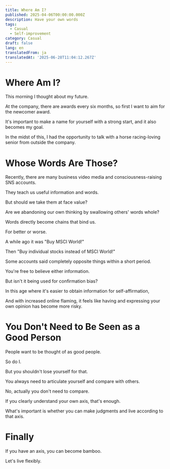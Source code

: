 ```yaml
---
title: Where Am I?
published: 2025-04-06T00:00:00.000Z
description: Have your own words
tags:
  - Casual
  - Self-improvement
category: Casual
draft: false
lang: en
translatedFrom: ja
translatedAt: '2025-06-28T11:04:12.267Z'
---
```

# Where Am I?

This morning I thought about my future.

At the company, there are awards every six months, so first I want to aim for the newcomer award.

It's important to make a name for yourself with a strong start, and it also becomes my goal.

In the midst of this, I had the opportunity to talk with a horse racing-loving senior from outside the company.

# Whose Words Are Those?

Recently, there are many business video media and consciousness-raising SNS accounts.

They teach us useful information and words.

But should we take them at face value?

Are we abandoning our own thinking by swallowing others' words whole?

Words directly become chains that bind us.

For better or worse.

A while ago it was "Buy MSCI World!"

Then "Buy individual stocks instead of MSCI World!"

Some accounts said completely opposite things within a short period.

You're free to believe either information.

But isn't it being used for confirmation bias?

In this age where it's easier to obtain information for self-affirmation,

And with increased online flaming, it feels like having and expressing your own opinion has become more risky.

# You Don't Need to Be Seen as a Good Person

People want to be thought of as good people.

So do I.

But you shouldn't lose yourself for that.

You always need to articulate yourself and compare with others.

No, actually you don't need to compare.

If you clearly understand your own axis, that's enough.

What's important is whether you can make judgments and live according to that axis.

# Finally

If you have an axis, you can become bamboo.

Let's live flexibly.
